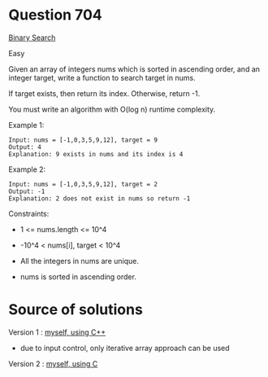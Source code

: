 # Question 704

[Binary Search](https://leetcode.com/problems/binary-search/)

Easy

Given an array of integers nums which is sorted in ascending order, and an integer target, write a function to search target in nums.

If target exists, then return its index. Otherwise, return -1.

You must write an algorithm with O(log n) runtime complexity.

Example 1:

```
Input: nums = [-1,0,3,5,9,12], target = 9
Output: 4
Explanation: 9 exists in nums and its index is 4

```

Example 2:

```
Input: nums = [-1,0,3,5,9,12], target = 2
Output: -1
Explanation: 2 does not exist in nums so return -1

```

Constraints:

- 1 <= nums.length <= 10^4

- -10^4 < nums[i], target < 10^4

- All the integers in nums are unique.

- nums is sorted in ascending order.

# Source of solutions

Version 1 : [myself, using C++](704_trial01.cpp)

- due to input control, only iterative array approach can be used

Version 2 : [myself, using C](704_trial02.c)
